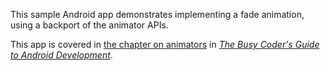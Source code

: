 This sample Android app demonstrates
implementing a fade animation, using a backport of the animator APIs.

This app is covered in 
[the chapter on animators](https://commonsware.com/Android/previews/animators)
in [*The Busy Coder's Guide to Android Development*](https://commonsware.com/Android/).


